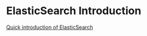 # ElasticSearch Introduction
[Quick introduction of ElasticSearch](https://www.codementor.io/ashish1dev/getting-started-with-elasticsearch-du107nett)
